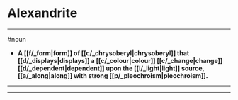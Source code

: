 # Alexandrite
---
#noun
- **A [[f/_form|form]] of [[c/_chrysoberyl|chrysoberyl]] that [[d/_displays|displays]] a [[c/_colour|colour]] [[c/_change|change]] [[d/_dependent|dependent]] upon the [[l/_light|light]] source, [[a/_along|along]] with strong [[p/_pleochroism|pleochroism]].**
---
---
